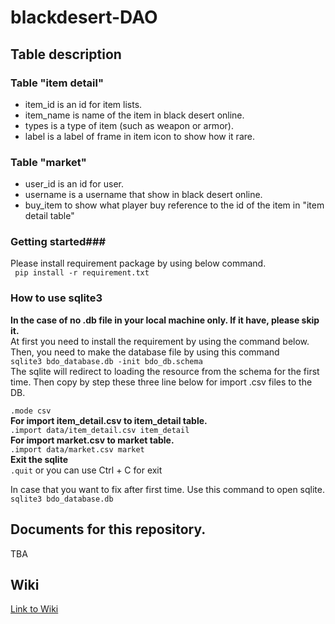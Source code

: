 # blackdesert-DAO

## Table description 
### Table "item detail"
- item_id is an id for item lists.
- item_name is name of the item in black desert online.
- types is a type of item (such as weapon or armor).
- label is a label of frame in item icon to show how it rare.

### Table "market"
- user_id is an id for user.
- username is a username that show in black desert online.
- buy_item to show what player buy reference to the id of the item in "item detail table"

### Getting started###
Please install requirement package by using below command.       
` pip install -r requirement.txt` 
### How to use sqlite3 ###
**In the case of no .db file in your local machine only. If it have, please skip it.**       
At first you need to install the requirement by using the command below.          
Then, you need to make the database file by using this command       
`sqlite3 bdo_database.db -init bdo_db.schema`     
The sqlite will redirect to loading the resource from the schema for the first time.
Then copy by step these three line below for import .csv files to the DB.          
        
`.mode csv`     
**For import item_detail.csv to item_detail table.**      
`.import data/item_detail.csv item_detail`       
**For import market.csv to market table.**   
`.import data/market.csv market`     
**Exit the sqlite**      
`.quit` or you can use Ctrl + C for exit

In case that you want to fix after first time. Use this command to open sqlite.         
`sqlite3 bdo_database.db`     

## Documents for this repository.
TBA

## Wiki
[Link to Wiki](https://github.com/boom210232/blackdesert-DAO/wiki)



